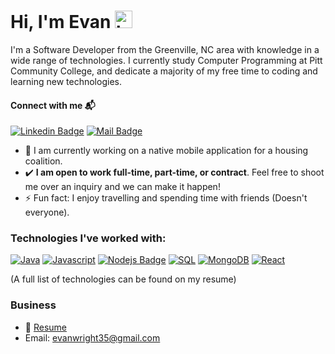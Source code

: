 # Hi, I'm Evan <img src="https://user-images.githubusercontent.com/1303154/88677602-1635ba80-d120-11ea-84d8-d263ba5fc3c0.gif" width="28px" alt="hi">

I'm a Software Developer from the Greenville, NC area with knowledge in a wide range of technologies.  I currently study Computer Programming at Pitt Community College, and dedicate a majority of my free time to coding and learning new technologies.     

#### Connect with me 📬

 [![Linkedin Badge](https://img.shields.io/badge/-Evan_Wright-0e76a8?style=flat&labelColor=0e76a8&logo=linkedin&logoColor=white)](https://www.linkedin.com/in/evan-wright-6b6130194/) [![Mail Badge](https://img.shields.io/badge/-evanwright35@gmai.com-c0392b?style=flat&labelColor=c0392b&logo=gmail&logoColor=white)](mailto:evanwright35@gmail.com)

 - 🔭 I am currently working on a native mobile application for a housing coalition.
- ✔️ __I am open to work full-time, part-time, or contract__.  Feel free to shoot me over an inquiry and we can make it happen!
- ⚡ Fun fact:  I enjoy travelling and spending time with friends (Doesn't everyone).
  
### Technologies I've worked with:
[![Java](https://img.shields.io/badge/-Java-61DBFB?style=for-the-badge&labelColor=white&logo=java&logoColor=007396)](#) 
[![Javascript](https://img.shields.io/badge/-Javascript-F0DB4F?style=for-the-badge&labelColor=white&logo=javascript&logoColor=F0DB4F)](#) [![Nodejs Badge](https://img.shields.io/badge/-Nodejs-3C873A?style=for-the-badge&labelColor=white&logo=node.js&logoColor=3C873A)](#) 
[![SQL](https://img.shields.io/badge/-MySQL-4479A1?style=for-the-badge&labelColor=white&logo=mysql&logoColor=4479A1)](#) 
[![MongoDB](https://img.shields.io/badge/-MongoDB-47A248?style=for-the-badge&labelColor=white&logo=react&logoColor=47A248)](#) 
[![React](https://img.shields.io/badge/-React-0088CC?style=for-the-badge&labelColor=white&logo=react&logoColor=61DAFB)](#)

(A full list of technologies can be found on my resume)
<br />

### Business
- 📎 [Resume]()
- Email: evanwright35@gmail.com